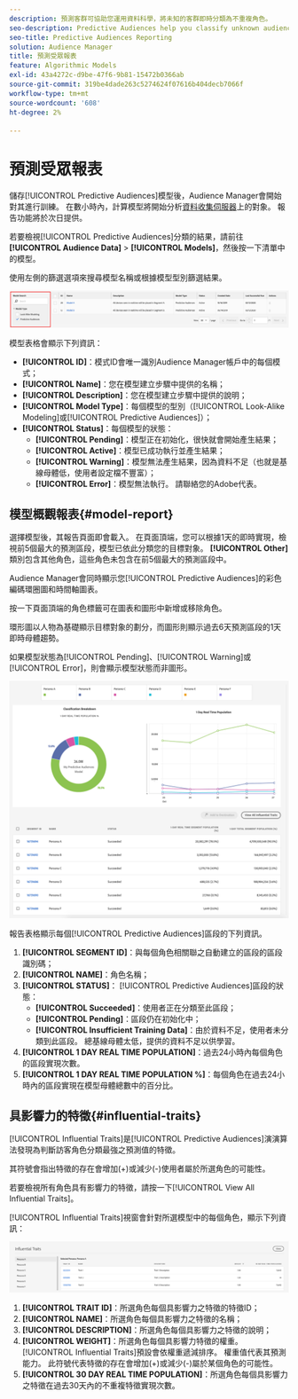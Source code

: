 ```yaml
---
description: 預測客群可協助您運用資料科學，將未知的客群即時分類為不重複角色。
seo-description: Predictive Audiences help you classify unknown audiences into distinct personas in real-time, using data science.
seo-title: Predictive Audiences Reporting
solution: Audience Manager
title: 預測受眾報表
feature: Algorithmic Models
exl-id: 43a4272c-d9be-47f6-9b81-15472b0366ab
source-git-commit: 319be4dade263c5274624f07616b404decb7066f
workflow-type: tm+mt
source-wordcount: '608'
ht-degree: 2%

---
```


# 預測受眾報表

儲存[!UICONTROL Predictive Audiences]模型後，Audience Manager會開始對其進行訓練。 在數小時內，計算模型將開始分析[資料收集伺服器](https://experienceleague.adobe.com/docs/audience-manager/user-guide/reference/system-components/components-data-collection.html?lang=zh-Hant#dcs-pcs)上的對象。 報告功能將於次日提供。

若要檢視[!UICONTROL Predictive Audiences]分類的結果，請前往&#x200B;**[!UICONTROL Audience Data]** > **[!UICONTROL Models]**，然後按一下清單中的模型。

使用左側的篩選選項來搜尋模型名稱或根據模型型別篩選結果。

![預測對象 — 篩選器](assets/predictive-audiences-filter-models.png)

模型表格會顯示下列資訊：

* **[!UICONTROL ID]**：模式ID會唯一識別Audience Manager帳戶中的每個模式；
* **[!UICONTROL Name]**：您在模型建立步驟中提供的名稱；
* **[!UICONTROL Description]**：您在模型建立步驟中提供的說明；
* **[!UICONTROL Model Type]**：每個模型的型別（[!UICONTROL Look-Alike Modeling]或[!UICONTROL Predictive Audiences]）；
* **[!UICONTROL Status]**：每個模型的狀態：
   * **[!UICONTROL Pending]**：模型正在初始化，很快就會開始產生結果；
   * **[!UICONTROL Active]**：模型已成功執行並產生結果；
   * **[!UICONTROL Warning]**：模型無法產生結果，因為資料不足（也就是基線母體低，使用者設定檔不豐富）；
   * **[!UICONTROL Error]**：模型無法執行。 請聯絡您的Adobe代表。

## 模型概觀報表{#model-report}

選擇模型後，其報告頁面即會載入。 在頁面頂端，您可以根據1天的即時實現，檢視前5個最大的預測區段，模型已依此分類您的目標對象。 **[!UICONTROL Other]**&#x200B;類別包含其他角色，這些角色未包含在前5個最大的預測區段中。

Audience Manager會同時顯示您[!UICONTROL Predictive Audiences]的彩色編碼環圈圖和時間軸圖表。

按一下頁面頂端的角色標籤可在圖表和圖形中新增或移除角色。

環形圖以人物為基礎顯示目標對象的劃分，而圖形則顯示過去6天預測區段的1天即時母體趨勢。

如果模型狀態為[!UICONTROL Pending]、[!UICONTROL Warning]或[!UICONTROL Error]，則會顯示模型狀態而非圖形。

![smart-persona-report](assets/predictive-audiences-report.png)

報告表格顯示每個[!UICONTROL Predictive Audiences]區段的下列資訊。

1. **[!UICONTROL SEGMENT ID]**：與每個角色相關聯之自動建立的區段的區段識別碼；
1. **[!UICONTROL NAME]**：角色名稱；
1. **[!UICONTROL STATUS]**： [!UICONTROL Predictive Audiences]區段的狀態：
   * **[!UICONTROL Succeeded]**：使用者正在分類至此區段；
   * **[!UICONTROL Pending]**：區段仍在初始化中；
   * **[!UICONTROL Insufficient Training Data]**：由於資料不足，使用者未分類到此區段。 總基線母體太低，提供的資料不足以供學習。
1. **[!UICONTROL 1 DAY REAL TIME POPULATION]**：過去24小時內每個角色的區段實現次數。
1. **[!UICONTROL 1 DAY REAL TIME POPULATION %]**：每個角色在過去24小時內的區段實現在模型母體總數中的百分比。

## 具影響力的特徵{#influential-traits}

[!UICONTROL Influential Traits]是[!UICONTROL Predictive Audiences]演演算法發現為判斷訪客角色分類最強之預測值的特徵。

其符號會指出特徵的存在會增加(+)或減少(-)使用者屬於所選角色的可能性。

若要檢視所有角色具有影響力的特徵，請按一下[!UICONTROL View All Influential Traits]。

[!UICONTROL Influential Traits]視窗會針對所選模型中的每個角色，顯示下列資訊：

![具影響力的特徵](assets/predictive-audiences-influential-traits.png)

1. **[!UICONTROL TRAIT ID]**：所選角色每個具影響力之特徵的特徵ID；
1. **[!UICONTROL NAME]**：所選角色每個具影響力之特徵的名稱；
1. **[!UICONTROL DESCRIPTION]**：所選角色每個具影響力之特徵的說明；
1. **[!UICONTROL WEIGHT]**：所選角色每個具影響力特徵的權重。 [!UICONTROL Influential Traits]預設會依權重遞減排序。  權重值代表其預測能力。 此符號代表特徵的存在會增加(+)或減少(-)屬於某個角色的可能性。
1. **[!UICONTROL 30 DAY REAL TIME POPULATION]**：所選角色每個具影響力之特徵在過去30天內的不重複特徵實現次數。
